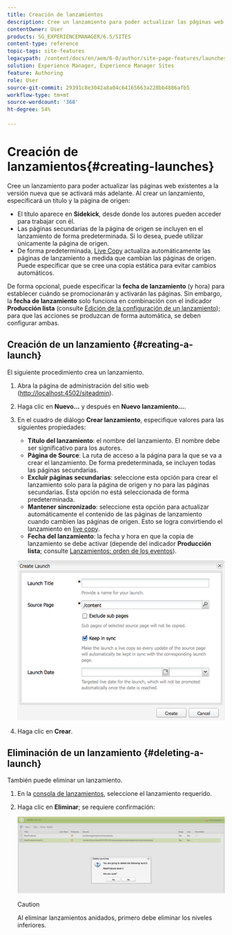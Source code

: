```yaml
---
title: Creación de lanzamientos
description: Cree un lanzamiento para poder actualizar las páginas web existentes a la versión nueva que se activará más adelante. Al crear un lanzamiento, se especifica un título y la página de origen.
contentOwner: User
products: SG_EXPERIENCEMANAGER/6.5/SITES
content-type: reference
topic-tags: site-features
legacypath: /content/docs/en/aem/6-0/author/site-page-features/launches
solution: Experience Manager, Experience Manager Sites
feature: Authoring
role: User
source-git-commit: 29391c8e3042a8a04c64165663a228bb4886afb5
workflow-type: tm+mt
source-wordcount: '368'
ht-degree: 54%

---
```


# Creación de lanzamientos{#creating-launches}

Cree un lanzamiento para poder actualizar las páginas web existentes a la versión nueva que se activará más adelante. Al crear un lanzamiento, especificará un título y la página de origen:

* El título aparece en **Sidekick**, desde donde los autores pueden acceder para trabajar con él.
* Las páginas secundarias de la página de origen se incluyen en el lanzamiento de forma predeterminada. Si lo desea, puede utilizar únicamente la página de origen.
* De forma predeterminada, [Live Copy](/help/sites-administering/msm.md) actualiza automáticamente las páginas de lanzamiento a medida que cambian las páginas de origen. Puede especificar que se cree una copia estática para evitar cambios automáticos.

De forma opcional, puede especificar la **fecha de lanzamiento** (y hora) para establecer cuándo se promocionarán y activarán las páginas. Sin embargo, la **fecha de lanzamiento** solo funciona en combinación con el indicador **Producción lista** (consulte [Edición de la configuración de un lanzamiento](/help/sites-classic-ui-authoring/classic-launches-editing.md#editing-a-launch-configuration)); para que las acciones se produzcan de forma automática, se deben configurar ambas.

## Creación de un lanzamiento {#creating-a-launch}

El siguiente procedimiento crea un lanzamiento.

1. Abra la página de administración del sitio web ([http://localhost:4502/siteadmin](http://localhost:4502/siteadmin)).
1. Haga clic en **Nuevo...** y después en **Nuevo lanzamiento...**.
1. En el cuadro de diálogo **Crear lanzamiento**, especifique valores para las siguientes propiedades:

   * **Título del lanzamiento**: el nombre del lanzamiento. El nombre debe ser significativo para los autores.
   * **Página de Source**: La ruta de acceso a la página para la que se va a crear el lanzamiento. De forma predeterminada, se incluyen todas las páginas secundarias.
   * **Excluir páginas secundarias**: seleccione esta opción para crear el lanzamiento solo para la página de origen y no para las páginas secundarias. Esta opción no está seleccionada de forma predeterminada.
   * **Mantener sincronizado**: seleccione esta opción para actualizar automáticamente el contenido de las páginas de lanzamiento cuando cambien las páginas de origen. Esto se logra convirtiendo el lanzamiento en [live copy](/help/sites-administering/msm.md).
   * **Fecha del lanzamiento**: la fecha y hora en que la copia de lanzamiento se debe activar (depende del indicador **Producción lista**; consulte [Lanzamientos: orden de los eventos](/help/sites-authoring/launches.md#launches-the-order-of-events)).

   ![chlimage_1-99](assets/chlimage_1-99a.png)

1. Haga clic en **Crear**.

## Eliminación de un lanzamiento {#deleting-a-launch}

También puede eliminar un lanzamiento.

1. En la [consola de lanzamientos](/help/sites-classic-ui-authoring/classic-launches.md), seleccione el lanzamiento requerido.
1. Haga clic en **Eliminar**; se requiere confirmación:

   ![chlimage_1-100](assets/chlimage_1-100a.png)

   >[!CAUTION]
   >
   >Al eliminar lanzamientos anidados, primero debe eliminar los niveles inferiores.

